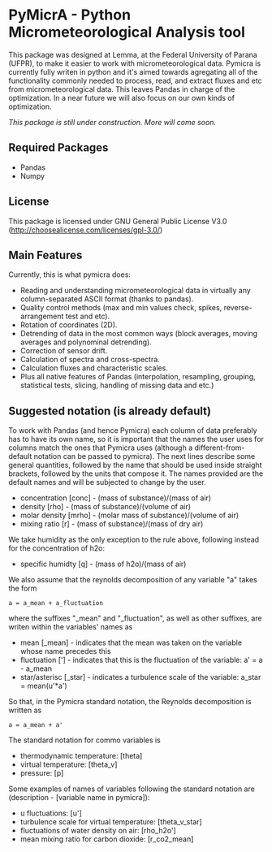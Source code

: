 # PyMicrA - Python Micrometeorological Analysis tool

This package was designed at Lemma, at the Federal University of Parana (UFPR), to make it easier to work with micrometeorological data. Pymicra is currently fully writen in python and it's aimed towards agregating all of the functionality commonly needed to process, read, and extract fluxes and etc from micrometeorological data. This leaves Pandas in charge of the optimization. In a near future we will also focus on our own kinds of optimization.


*This package is still under construction. More will come soon.*

## Required Packages
* Pandas
* Numpy

## License
This package is licensed under GNU General Public License V3.0 (http://choosealicense.com/licenses/gpl-3.0/)

## Main Features
Currently, this is what pymicra does:

  - Reading and understanding micrometeorological data in virtually any column-separated ASCII format (thanks to pandas).
  - Quality control methods (max and min values check, spikes, reverse-arrangement test and etc).
  - Rotation of coordinates (2D).
  - Detrending of data in the most common ways (block averages, moving averages and polynominal detrending).
  - Correction of sensor drift.
  - Calculation of spectra and cross-spectra.
  - Calculation fluxes and characteristic scales.
  - Plus all native features of Pandas (interpolation, resampling, grouping, statistical tests, slicing, handling of missing data and etc.)

## Suggested notation (is already default)
To work with Pandas (and hence Pymicra) each column of data preferably has to have its own name, so it is important that the names the user uses for columns match the ones that Pymicra uses (although a different-from-default notation can be passed to pymicra). The next lines describe some general quantities, followed by the name that should be used inside straight brackets, followed by the units that compose it. The names provided are the default names and will be subjected to change by the user.
 - concentration [conc] - (mass of substance)/(mass of air)
 - density [rho] - (mass of substance)/(volume of air)
 - molar density [mrho] - (molar mass of substance)/(volume of air)
 - mixing ratio [r] - (mass of substance)/(mass of dry air)

We take humidity as the only exception to the rule above, following instead for the concentration of h2o:
 - specific humidty [q] - (mass of h2o)/(mass of air)

We also assume that the reynolds decomposition of any variable "a" takes the form
    
    a = a_mean + a_fluctuation

where the suffixes "\_mean" and "\_fluctuation", as well as other suffixes, are writen within the variables' names as
 - mean [\_mean] - indicates that the mean was taken on the variable whose name precedes this
 - fluctuation ['] - indicates that this is the fluctuation of the variable: a' = a - a\_mean
 - star/asterisc [\_star] - indicates a turbulence scale of the variable: a\_star = mean(u'\*a')

So that, in the Pymicra standard notation, the Reynolds decomposition is written as

    a = a_mean + a'

The standard notation for commo variables is 
 - thermodynamic temperature: [theta] 
 - virtual temperature: [theta\_v]
 - pressure: [p]

Some examples of names of variables following the standard notation are (description - [variable name in pymicra]):
 - u fluctuations: [u']
 - turbulence scale for virtual temperature: [theta\_v\_star]
 - fluctuations of water density on air: [rho\_h2o']
 - mean mixing ratio for carbon dioxide: [r\_co2\_mean]
